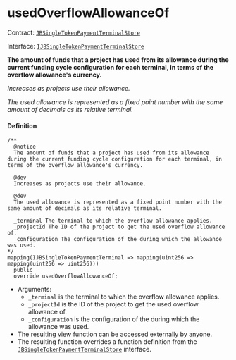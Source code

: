 # usedOverflowAllowanceOf

Contract: [`JBSingleTokenPaymentTerminalStore`](/api/contracts/jbsingletokenpaymentterminalstore/README.md)​‌

Interface: [`IJBSingleTokenPaymentTerminalStore`](/api/interfaces/ijbsingletokenpaymentterminalstore.md)

**The amount of funds that a project has used from its allowance during the current funding cycle configuration for each terminal, in terms of the overflow allowance's currency.**

_Increases as projects use their allowance._

_The used allowance is represented as a fixed point number with the same amount of decimals as its relative terminal._

#### Definition

```
/**
  @notice
  The amount of funds that a project has used from its allowance during the current funding cycle configuration for each terminal, in terms of the overflow allowance's currency.

  @dev
  Increases as projects use their allowance.

  @dev
  The used allowance is represented as a fixed point number with the same amount of decimals as its relative terminal.

  _terminal The terminal to which the overflow allowance applies.
  _projectId The ID of the project to get the used overflow allowance of.
  _configuration The configuration of the during which the allowance was used.
*/
mapping(IJBSingleTokenPaymentTerminal => mapping(uint256 => mapping(uint256 => uint256)))
  public
  override usedOverflowAllowanceOf;
```

* Arguments:
  * `_terminal` is the terminal to which the overflow allowance applies.
  * `_projectId` is the ID of the project to get the used overflow allowance of.
  * `_configuration` is the configuration of the during which the allowance was used.
* The resulting view function can be accessed externally by anyone.
* The resulting function overrides a function definition from the [`JBSingleTokenPaymentTerminalStore`](/api/interfaces/ijbsingletokenpaymentterminalstore.md) interface.
